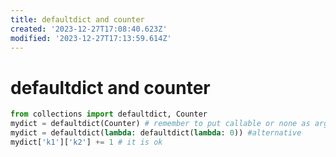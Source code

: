 ```yaml
---
title: defaultdict and counter
created: '2023-12-27T17:08:40.623Z'
modified: '2023-12-27T17:13:59.614Z'
---
```


# defaultdict and counter

```python
from collections import defaultdict, Counter
mydict = defaultdict(Counter) # remember to put callable or none as argument of defaultdict
mydict = defaultdict(lambda: defaultdict(lambda: 0)) #alternative
mydict['k1']['k2'] += 1 # it is ok
```
